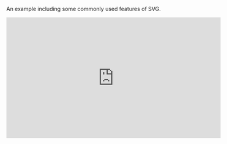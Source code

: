 An example including some commonly used features of SVG.

<iframe width="560" height="315" src="https://www.youtube.com/embed/ysG9j4_Uw_g?rel=0&amp;start=765" frameborder="0" allow="autoplay; encrypted-media" allowfullscreen></iframe>